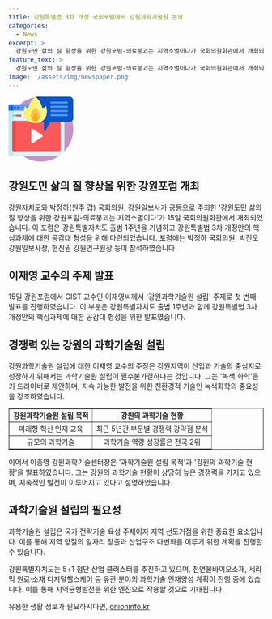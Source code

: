 ```yaml
---
title: 강원특별법 3차 개정 국회포럼에서 강원과학기술원 논의
categories:
  - News
excerpt: >
  강원도민 삶의 질 향상을 위한 강원포럼-의료붕괴는 지역소멸이다가 국회의원회관에서 개최되었다. 박정하 국회의원과 강원일보사의 공동 주최로, 이재영 GIST 교수와 이종영 강원과학기술센터장 등이 주제 발표를 진행했다. 주요 내용은 강원특별자치도 출범 1주년을 맞아 강원특별법 3차 개정 핵심과제 국회포럼을 공동 개최했으며, 주제는 강원과학기술원 설립이었다. 녹색화학을 중심으로 한 연구중심 교육기관 설립 등을 제안하여 지역 발전을 촉진하는 방향으로 논의되었다.
feature_text: >
  강원도민 삶의 질 향상을 위한 강원포럼-의료붕괴는 지역소멸이다가 국회의원회관에서 개최되었다. 박정하 국회의원과 강원일보사의 공동 주최로, 이재영 GIST 교수와 이종영 강원과학기술센터장 등이 주제 발표를 진행했다. 주요 내용은 강원특별자치도 출범 1주년을 맞아 강원특별법 3차 개정 핵심과제 국회포럼을 공동 개최했으며, 주제는 강원과학기술원 설립이었다. 녹색화학을 중심으로 한 연구중심 교육기관 설립 등을 제안하여 지역 발전을 촉진하는 방향으로 논의되었다.
image: '/assets/img/newspaper.png'
---
```


<p><img src="/assets/img/news.png" alt="rentncar 속보" /></p>

<h2 data-ke-size="size26">강원도민 삶의 질 향상을 위한 강원포럼 개최</h2>

<p data-ke-size="size16">강원자치도와 박정하(원주 갑) 국회의원, 강원일보사가 공동으로 주최한 '강원도민 삶의 질 향상을 위한 강원포럼-의료붕괴는 지역소멸이다'가 15일 국회의원회관에서 개최되었습니다. 이 포럼은 강원특별자치도 출범 1주년을 기념하고 강원특별법 3차 개정안의 핵심과제에 대한 공감대 형성을 위해 마련되었습니다. 포럼에는 박정하 국회의원, 박진오 강원일보사장, 현진권 강원연구원장 등이 참석하였습니다.</p>

<h2 data-ke-size="size24">이재영 교수의 주제 발표</h2>

<p data-ke-size="size16">15일 강원포럼에서 GIST 교수인 이재영씨께서 '강원과학기술원 설립' 주제로 첫 번째 발표를 진행하였습니다. 이 부분은 강원특별자치도 출범 1주년과 함께 강원특별법 3차개정안의 핵심과제에 대한 공감대 형성을 위한 발표였습니다.</p>

<h2 data-ke-size="size24">경쟁력 있는 강원의 과학기술원 설립</h2>

<p data-ke-size="size16">강원과학기술원 설립에 대한 이재영 교수의 주장은 강원지역이 산업과 기술의 중심지로 성장하기 위해서는 과학기술원 설립이 필수불가결하다는 것입니다. 그는 '녹색 화학'을 키 드라이버로 제안하며, 지속 가능한 발전을 위한 친환경적 기술인 녹색화학의 중요성을 강조하였습니다.</p>

<table style="width: 100%;" border="1">
<tbody>
<tr>
<td style="text-align: center; height: 17px;"><b>강원과학기술원 설립 목적</b></td>
<td style="text-align: center; height: 17px;"><b>강원의 과학기술 현황</b></td>
</tr>
<tr>
<td style="text-align: center;">미래형 혁신 인재 교육</td>
<td style="text-align: center;">최근 5년간 부문별 경쟁력 강약점 분석</td>
</tr>
<tr>
<td style="text-align: center;">규모의 과학기술</td>
<td style="text-align: center;">과학기술 역량 성장률은 전국 2위</td>
</tr>
</tbody>
</table>

<p data-ke-size="size16">이어서 이종영 강원과학기술센터장은 '과학기술원 설립 목적'과 '강원의 과학기술 현황'을 발표하였습니다. 그는 강원의 과학기술 현황이 상당히 높은 경쟁력을 가지고 있으며, 지속적인 발전이 이루어지고 있다고 설명하였습니다.</p>

<h2 data-ke-size="size24">과학기술원 설립의 필요성</h2>

<p data-ke-size="size16">과학기술원 설립은 국가 전략기술 육성 주체이자 지역 선도거점을 위한 중요한 요소입니다. 이를 통해 지역 양질의 일자리 창출과 산업구조 다변화를 이루기 위한 계획을 진행할 수 있습니다.</p>

<p data-ke-size="size16">강원특별자치도는 5+1 첨단 산업 클러스터를 추진하고 있으며, 천연물바이오소재, 세라믹 원료·소재 디지털헬스케어 등 유관 분야의 과학기술 인재양성 계획이 진행 중에 있습니다. 이를 통해 지역균형발전을 위한 엔진으로 작용할 것으로 기대됩니다.</p>
유용한 생활 정보가 필요하시다면, <a href="https://onioninfo.kr" rel="dofollow">onioninfo.kr</a>


